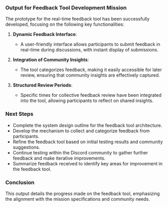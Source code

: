 

### Output for Feedback Tool Development Mission

The prototype for the real-time feedback tool has been successfully developed, focusing on the following key functionalities:

1. **Dynamic Feedback Interface**:  
   - A user-friendly interface allows participants to submit feedback in real-time during discussions, with instant display of submissions.

2. **Integration of Community Insights**:  
   - The tool categorizes feedback, making it easily accessible for later review, ensuring that community insights are effectively captured.

3. **Structured Review Periods**:  
   - Specific times for collective feedback review have been integrated into the tool, allowing participants to reflect on shared insights.

### Next Steps

- Complete the system design outline for the feedback tool architecture.
- Develop the mechanism to collect and categorize feedback from participants.
- Refine the feedback tool based on initial testing results and community suggestions.
- Continue testing within the Discord community to gather further feedback and make iterative improvements.
- Summarize feedback received to identify key areas for improvement in the feedback tool.

### Conclusion

This output details the progress made on the feedback tool, emphasizing the alignment with the mission specifications and community needs.